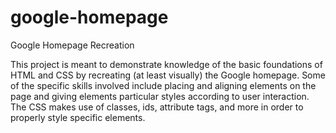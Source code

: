# google-homepage
Google Homepage Recreation

This project is meant to demonstrate knowledge of the basic foundations of HTML and CSS by recreating (at least visually) the Google homepage. Some of the specific skills involved include placing and aligning elements on the page and giving elements particular styles according to user interaction. The CSS makes use of classes, ids, attribute tags, and more in order to properly style specific elements.
